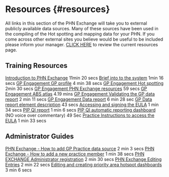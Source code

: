 # Resources {#resources}
All links in this section of the PHN Exchange will take you to external publicly available data sources. Many of these sources have been used in the compiling of the Hot spotting and mapping data for your PHN. If you come across other external sites you believe would be useful to be included please inform your manager. [CLICK HERE](https://www.phnexchange.com.au/resources.php) to review the current resources page.

## Training Resources
[Introduction to PHN Exchange](https://youtu.be/uHfd5ScNO2c) 11min 20 secs
[Brief into to the system](https://youtu.be/8t4rDUEc3Jg) 1min 16 secs
[GP Engagement GP profile](https://youtu.be/P8YCFshdRaY) 4 min 38 secs
[GP Engagement Hot spotting](https://youtu.be/Cd9cfggO4zE) 2min 30 secs
[GP Engagement PHN Exchange resources](https://youtu.be/RiHFNH5BCrk) 59 secs
[GP Engagement ABS atlas](https://youtu.be/4W876ahZvow) 4.19 mins
[GP Engagement Validating the GP data report](https://youtu.be/eWFtcGspuEY) 2 min 11 secs
[GP Engagement Data report](https://youtu.be/5lHbL_q5YxE) 6 min 28 sec
[GP Data report element description](https://youtu.be/w8F_8_Aefe0) 43 secs
[Accessing and signing the EULA](https://youtu.be/WmfFKL_SBCA) 1 min 34 secs
[PIP QI report](https://youtu.be/mFniG-cJ_CU) 1 min 6 secs
[PIP QI automatic reporting dashboard](http://www.youtube.com/watch?v=Gd3cZy5-zP4)  (NO voice over commentary) 49 Sec
[Practice Instructions to access the EULA](https://youtu.be/WmfFKL_SBCA) 1 min 33 secs

## Administrator Guides
[PHN Exchange - How to add GP Practice data source](https://youtu.be/SHcnHWvrezU) 2 min 3 secs
[PHN Exchange - How to add a new practice member](https://youtu.be/_2HeF-qlGjQ) 1 min 38 secs
[PHN EXCHANGE Administrator registration](https://youtu.be/_xRhbNjPxlQ) 2 min 30 secs
[PHN Exchange   Editing Entries](https://youtu.be/MugzmQmnZUk) 2 min 22 secs
[Editing and creating priority area hotspot dashboards](https://youtu.be/fl4_SMASs68) 3 min 6 secs